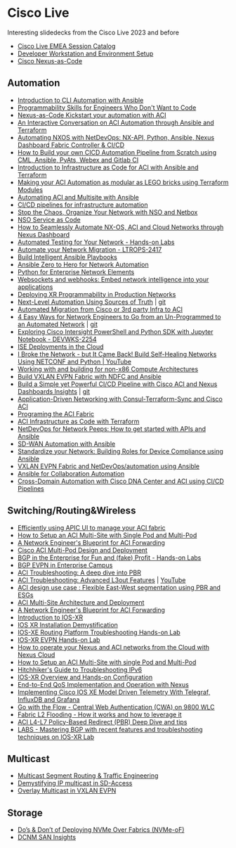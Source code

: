 # Cisco Live

Interesting slidedecks from the Cisco Live 2023 and before

- [Cisco Live EMEA Session Catalog](https://www.ciscolive.com/emea/learn/sessions/session-catalog.html)
- [Developer Workstation and Environment Setup](https://developer.cisco.com/learning/modules/dev-setup/)
- [Cisco Nexus-as-Code](https://developer.cisco.com/docs/nexus-as-code/)

## Automation
* [Introduction to CLI Automation with Ansible](https://www.ciscolive.com/c/dam/r/ciscolive/emea/docs/2023/pdf/LTRSPG-1192.pdf)
* [Programmability Skills for Engineers Who Don't Want to Code](https://www.ciscolive.com/c/dam/r/ciscolive/emea/docs/2023/pdf/BRKOPS-1237.pdf)
* [Nexus-as-Code Kickstart your automation with ACI](https://www.ciscolive.com/c/dam/r/ciscolive/emea/docs/2023/pdf/BRKDCN-2673.pdf)
* [An Interactive Conversation on ACI Automation through Ansible and Terraform](https://www.ciscolive.com/c/dam/r/ciscolive/emea/docs/2023/pdf/IBODCN-1003.pdf)
* [Automating NXOS with NetDevOps: NX-API, Python, Ansible, Nexus Dashboard Fabric Controller & CI/CD](https://www.ciscolive.com/c/dam/r/ciscolive/emea/docs/2023/pdf/LTRDCN-3903.pdf)
* [How to Build your own CICD Automation Pipeline from Scratch using CML, Ansible, PyAts, Webex and Gitlab CI](https://www.ciscolive.com/c/dam/r/ciscolive/emea/docs/2023/pdf/DEVNET-2015.pdf)
* [Introduction to Infrastructure as Code for ACI with Ansible and Terraform](https://www.ciscolive.com/c/dam/r/ciscolive/emea/docs/2023/pdf/BRKDCN-2906.pdf)
* [Making your ACI Automation as modular as LEGO bricks using Terraform Modules](https://www.ciscolive.com/c/dam/r/ciscolive/emea/docs/2023/pdf/DEVWKS-2931.pdf)
* [Automating ACI and Multisite with Ansible](https://www.ciscolive.com/c/dam/r/ciscolive/emea/docs/2023/pdf/LTRDCN-2961.pdf)
* [CI/CD pipelines for infrastructure automation](https://www.ciscolive.com/c/dam/r/ciscolive/emea/docs/2023/pdf/DEVNET-2261.pdf)
* [Stop the Chaos, Organize Your Network with NSO and Netbox](https://www.ciscolive.com/c/dam/r/ciscolive/emea/docs/2023/pdf/DEVNET-2459.pdf)
* [NSO Service as Code](https://www.ciscolive.com/c/dam/r/ciscolive/emea/docs/2023/pdf/DEVWKS-3984.pdf)
* [How to Seamlessly Automate NX-OS, ACI and Cloud Networks through Nexus Dashboard](https://www.ciscolive.com/c/dam/r/ciscolive/emea/docs/2023/pdf/BRKDCN-1615.pdf)
* [Automated Testing for Your Network - Hands-on Labs](https://www.ciscolive.com/c/dam/r/ciscolive/emea/docs/2023/pdf/LTRATO-2001.pdf)
* [Automate your Network Migration - LTROPS-2417](https://www.ciscolive.com/c/dam/r/ciscolive/emea/docs/2023/pdf/LTROPS-2417.pdf)
* [Build Intelligent Ansible Playbooks](https://www.ciscolive.com/c/dam/r/ciscolive/emea/docs/2023/pdf/DEVNET-2050.pdf)
* [Ansible Zero to Hero for Network Automation](https://www.ciscolive.com/c/dam/r/ciscolive/emea/docs/2023/pdf/LTROPS-2409.pdf)
* [Python for Enterprise Network Elements](https://www.ciscolive.com/c/dam/r/ciscolive/emea/docs/2023/pdf/DEVWKS-2320.pdf)
* [Websockets and webhooks: Embed network intelligence into your applications](https://www.ciscolive.com/c/dam/r/ciscolive/emea/docs/2023/pdf/DEVNET-2262.pdf)
* [Deploying XR Programmability in Production Networks](https://www.ciscolive.com/c/dam/r/ciscolive/emea/docs/2023/pdf/BRKSPG-2031.pdf)
* [Next-Level Automation Using Sources of Truth](https://www.ciscolive.com/c/dam/r/ciscolive/emea/docs/2023/pdf/DEVWKS-2295.pdf) | [git](https://developer.cisco.com/learning/labs/devwks-2295/introduction/)
* [Automated Migration from Cisco or 3rd party Infra to ACI](https://www.ciscolive.com/c/dam/r/ciscolive/emea/docs/2023/pdf/DEVNET-2409.pdf)
* [4 Easy Ways for Network Engineers to Go from an Un-Programmed to an Automated Network](https://www.ciscolive.com/c/dam/r/ciscolive/emea/docs/2023/pdf/BRKOPS-2717.pdf) | [git](https://github.com/juuliasantala/BRKOPS-2717)
* [Exploring Cisco Intersight PowerShell and Python SDK with Jupyter Notebook - DEVWKS-2254](https://www.ciscolive.com/c/dam/r/ciscolive/emea/docs/2023/pdf/DEVWKS-2254.pdf)
* [ISE Deployments in the Cloud](https://www.ciscolive.com/c/dam/r/ciscolive/emea/docs/2023/pdf/LTRSEC-2000.pdf)
* [I Broke the Network - but It Came Back! Build Self-Healing Networks Using NETCONF and Python | YouTube](https://www.youtube.com/watch?v=Q7QrEy9N_y0)
* [Working with and building for non-x86 Compute Architectures](https://www.ciscolive.com/c/dam/r/ciscolive/emea/docs/2023/pdf/DEVNET-2001.pdf)
* [Build VXLAN EVPN Fabric with NDFC and Ansible](https://www.ciscolive.com/c/dam/r/ciscolive/emea/docs/2023/pdf/DEVWKS-3928.pdf)
* [Build a Simple yet Powerful CI/CD Pipeline with Cisco ACI and Nexus Dashboards Insights](https://www.ciscolive.com/c/dam/r/ciscolive/emea/docs/2023/pdf/DEVNET-2473.pdf) | [git](https://github.com/adealdag/DEVNET-2473)
* [Application-Driven Networking with Consul-Terraform-Sync and Cisco ACI](https://www.ciscolive.com/c/dam/r/ciscolive/emea/docs/2023/pdf/DEVNET-3005.pdf)
* [Programing the ACI Fabric](https://www.ciscolive.com/c/dam/r/ciscolive/emea/docs/2023/pdf/LTRDCN-3225.pdf)
* [ACI Infrastructure as Code with Terraform](https://www.ciscolive.com/c/dam/r/ciscolive/emea/docs/2023/pdf/LTRDCN-2604.pdf)
* [NetDevOps for Network Peeps: How to get started with APIs and Ansible](https://www.ciscolive.com/c/dam/r/ciscolive/emea/docs/2023/pdf/DEVWKS-1759.pdf)
* [SD-WAN Automation with Ansible](https://www.ciscolive.com/c/dam/r/ciscolive/emea/docs/2023/pdf/DEVWKS-1106.pdf)
* [Standardize your Network: Building Roles for Device Compliance using Ansible](https://www.ciscolive.com/c/dam/r/ciscolive/emea/docs/2023/pdf/DEVWKS-2252.pdf)
* [VXLAN EVPN Fabric and NetDevOps/automation using Ansible](https://www.ciscolive.com/c/dam/r/ciscolive/emea/docs/2023/pdf/LTRDCN-2765.pdf)
* [Ansible for Collaboration Automation](https://www.ciscolive.com/c/dam/r/ciscolive/emea/docs/2023/pdf/DEVNET-2054.pdf)
* [Cross-Domain Automation with Cisco DNA Center and ACI using CI/CD Pipelines](https://www.ciscolive.com/c/dam/r/ciscolive/emea/docs/2023/pdf/LTROPS-2977.pdf)


## Switching/Routing&Wireless
* [Efficiently using APIC UI to manage your ACI fabric](https://www.ciscolive.com/c/dam/r/ciscolive/emea/docs/2023/pdf/BRKDCN-2659.pdf)
* [How to Setup an ACI Multi-Site with Single Pod and Multi-Pod](https://www.ciscolive.com/c/dam/r/ciscolive/emea/docs/2023/pdf/BRKDCN-2919.pdf)
* [A Network Engineer's Blueprint for ACI Forwarding](https://www.ciscolive.com/c/dam/r/ciscolive/emea/docs/2023/pdf/BRKDCN-3900.pdf)
* [Cisco ACI Multi-Pod Design and Deployment](https://www.ciscolive.com/c/dam/r/ciscolive/emea/docs/2023/pdf/BRKDCN-2949.pdf)
* [BGP in the Enterprise
for Fun and (fake) Profit - Hands-on Labs](https://www.ciscolive.com/c/dam/r/ciscolive/emea/docs/2023/pdf/LTRENT-2978.pdf)
* [BGP EVPN in Enterprise Campus](https://www.ciscolive.com/c/dam/r/ciscolive/emea/docs/2023/pdf/BRKENS-2092.pdf)
* [ACI Troubleshooting: A deep dive into PBR](https://www.ciscolive.com/c/dam/r/ciscolive/emea/docs/2023/pdf/BRKDCN-3915.pdf)
* [ACI Troubleshooting: Advanced L3out Features](https://www.ciscolive.com/c/dam/r/ciscolive/emea/docs/2023/pdf/BRKDCN-3678.pdf) | [YouTube](https://www.youtube.com/watch?v=CjycOIQeOYw)
* [ACI design use case : Flexible East-West segmentation using PBR and ESGs](https://www.ciscolive.com/c/dam/r/ciscolive/emea/docs/2023/pdf/TSCDCN-2490.pdf)
* [ACI Multi-Site Architecture and Deployment](https://www.ciscolive.com/c/dam/r/ciscolive/emea/docs/2023/pdf/BRKDCN-2980.pdf)
* [A Network Engineer's Blueprint for ACI Forwarding](https://www.ciscolive.com/c/dam/r/ciscolive/emea/docs/2023/pdf/BRKDCN-3900.pdf)
* [Introduction to IOS-XR](https://www.ciscolive.com/c/dam/r/ciscolive/emea/docs/2023/pdf/LTRSP-2054.pdf)
* [IOS XR Installation Demystification](https://www.ciscolive.com/c/dam/r/ciscolive/emea/docs/2023/pdf/LTRSP-2693.pdf)
* [IOS-XE Routing Platform Troubleshooting Hands-on Lab](https://www.ciscolive.com/c/dam/r/ciscolive/emea/docs/2023/pdf/LTRTRS-2293.pdf)
* [IOS-XR EVPN Hands-on Lab](https://www.ciscolive.com/c/dam/r/ciscolive/emea/docs/2023/pdf/LTRSP-2837.pdf)
* [How to operate your Nexus and ACI networks from the Cloud with Nexus Cloud](https://www.ciscolive.com/c/dam/r/ciscolive/emea/docs/2023/pdf/BRKDCN-1688.pdf)
* [How to Setup an ACI Multi-Site with single Pod and Multi-Pod](https://www.ciscolive.com/c/dam/r/ciscolive/emea/docs/2023/pdf/BRKDCN-2919.pdf)
* [Hitchhiker's Guide to
Troubleshooting IPv6](https://www.ciscolive.com/c/dam/r/ciscolive/emea/docs/2023/pdf/BRKIPV-3340.pdf)
* [IOS-XR Overview and Hands-on Configuration](https://www.ciscolive.com/c/dam/r/ciscolive/emea/docs/2023/pdf/LTRSP-2054.pdf)
* [End-to-End QoS
Implementation and
Operation with Nexus](https://www.ciscolive.com/c/dam/r/ciscolive/emea/docs/2023/pdf/BRKDCN-3953.pdf)
* [Implementing Cisco IOS XE Model Driven Telemetry With Telegraf, InfluxDB and Grafana](https://www.ciscolive.com/c/dam/r/ciscolive/emea/docs/2023/pdf/DEVWKS-2270.pdf)
* [Go with the Flow - Central Web Authentication (CWA) on 9800 WLC](https://www.ciscolive.com/c/dam/r/ciscolive/emea/docs/2023/pdf/TSCEWN-2009.pdf)
* [Fabric L2 Flooding - How it works and how to leverage it](https://www.ciscolive.com/c/dam/r/ciscolive/emea/docs/2023/pdf/TSCTRS-2004.pdf)
* [ACI L4-L7 Policy-Based Redirect (PBR) Deep Dive and tips](https://www.ciscolive.com/c/dam/r/ciscolive/emea/docs/2023/pdf/BRKDCN-3982.pdf)
* [LABS - Mastering BGP with recent features and troubleshooting techniques on IOS-XR Lab](https://www.ciscolive.com/c/dam/r/ciscolive/emea/docs/2023/pdf/LTRSP-2140.pdf)

## Multicast
* [Multicast Segment Routing & Traffic Engineering](https://www.ciscolive.com/c/dam/r/ciscolive/emea/docs/2023/pdf/BRKMPL-1123.pdf)
* [Demystifying IP multicast in SD-Access](https://www.ciscolive.com/c/dam/r/ciscolive/emea/docs/2023/pdf/BRKENS-2820.pdf)
* [Overlay Multicast in VXLAN
EVPN](https://www.ciscolive.com/c/dam/r/ciscolive/emea/docs/2023/pdf/BRKDCN-3638.pdf)


## Storage
* [Do’s & Don’t of Deploying
NVMe Over Fabrics (NVMe-oF)](https://www.ciscolive.com/c/dam/r/ciscolive/emea/docs/2023/pdf/BRKDCN-3912.pdf)
* [DCNM SAN Insights](https://www.ciscolive.com/c/dam/r/ciscolive/emea/docs/2023/pdf/BRKDCN-3947.pdf)

